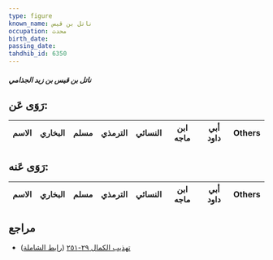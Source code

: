 ```yaml
---
type: figure
known_name: ناتل بن قيس
occupation: محدث
birth_date:
passing_date:
tahdhib_id: 6350
---
```

##### ناتل بن قيس بن زيد الجذامي

## رَوَى عَن:
| الاسم | البخاري | مسلم | الترمذي | النسائي | ابن ماجه | أبي داود | Others |
| ----- | ------- | ---- | ------- | ------- | -------- | -------- | ------ |
## رَوَى عَنه:
| الاسم | البخاري | مسلم | الترمذي | النسائي | ابن ماجه | أبي داود | Others |
| ----- | ------- | ---- | ------- | ------- | -------- | -------- | ------ |
## مراجع
- [تهذيب الكمال ٢٩-٢٥١](obsidian://open?vault=Tahdhib-al-Kamal&file=Figures/٦٣٥٠-ناتل%20بن%20قيس%20بن%20زيد%20الجذامي) ([رابط الشاملة](https://shamela.ws/book/3722/15822))